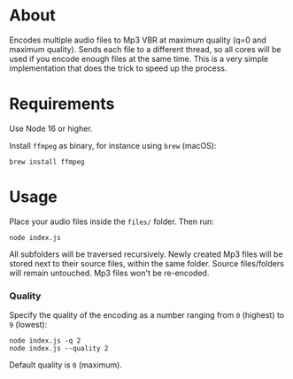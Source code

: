 # About

Encodes multiple audio files to Mp3 VBR at maximum quality (q=0 and maximum quality). Sends each file to a different thread, so all cores will be used if you encode enough files at the same time. This is a very simple implementation that does the trick to speed up the process.

# Requirements

Use Node 16 or higher.

Install `ffmpeg` as binary, for instance using `brew` (macOS):

```shell
brew install ffmpeg
```

# Usage

Place your audio files inside the `files/` folder. Then run:

```shell
node index.js
```

All subfolders will be traversed recursively. Newly created Mp3 files will be stored next to their source files, within the same folder. Source files/folders will remain untouched. Mp3 files won't be re-encoded.

### Quality

Specify the quality of the encoding as a number ranging from `0` (highest) to `9` (lowest):

```shell
node index.js -q 2
node index.js --quality 2
```

Default quality is `0` (maximum).
